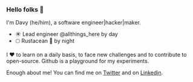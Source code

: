 ### Hello folks 👋

I'm Davy (he/him), a software engineer|hacker|maker.

- ☀️ Lead engineer @allthings_here by day
- 🌕 Rustacean 🦀 by night

I ❤️ to learn on a daily basis, to face new challenges and to contribute to open-source. Github is a playground for my experiments.

Enough about me! You can find me on [Twitter](https://twitter.com/yamafaktory) and on [Linkedin](https://www.linkedin.com/in/davyduperron/).
